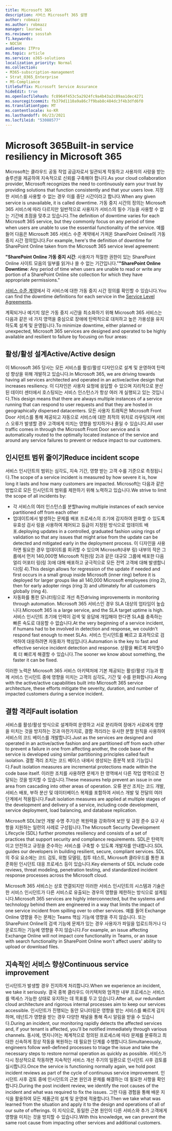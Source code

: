 ```yaml
---
title: Microsoft 365
description: 서비스 Microsoft 365 설명
author: robmazz
ms.author: robmazz
manager: laurawi
ms.reviewer: sosstah
f1.keywords:
- NOCSH
audience: ITPro
ms.topic: article
ms.service: o365-solutions
localization_priority: Normal
ms.collection:
- M365-subscription-management
- Strat_O365_Enterprise
- MS-Compliance
titleSuffix: Microsoft Service Assurance
hideEdit: true
ms.openlocfilehash: fc8964f453c5a2924fc9a4b43a2c89aa1dec4271
ms.sourcegitcommit: fb379d1110a9a86c7f9bab8c484dc3f4b3dfd6f0
ms.translationtype: MT
ms.contentlocale: ko-KR
ms.lasthandoff: 06/23/2021
ms.locfileid: "53088577"
---
```

# <a name="built-in-service-resiliency-in-microsoft-365"></a><span data-ttu-id="74468-103">Microsoft 365</span><span class="sxs-lookup"><span data-stu-id="74468-103">Built-in service resiliency in Microsoft 365</span></span>

<span data-ttu-id="74468-104">Microsoft는 클라우드 공동 작업 공급자로서 일관되게 작동하고 사용자의 사랑을 받는 솔루션을 제공하여 지속적으로 신뢰를 구축해야 합니다.</span><span class="sxs-lookup"><span data-stu-id="74468-104">As your cloud collaboration provider, Microsoft recognizes the need to continuously earn your trust by providing solutions that function consistently and that your users love.</span></span> <span data-ttu-id="74468-105">지정한 서비스를 사용할 수 없는 경우 이를 중단 시간이라고 합니다.</span><span class="sxs-lookup"><span data-stu-id="74468-105">When any given service is unavailable, it is called downtime.</span></span> <span data-ttu-id="74468-106">가동 중지 시간의 정의는 Microsoft 365 서비스에 따라 다르지만 일반적으로 사용자가 서비스의 필수 기능을 사용할 수 없는 기간에 초점을 맞추고 있습니다.</span><span class="sxs-lookup"><span data-stu-id="74468-106">The definition of downtime varies for each Microsoft 365 service, but they commonly focus on any period of time when users are unable to use the essential functionality of the service.</span></span> <span data-ttu-id="74468-107">예를 들어 다음은 Microsoft 365 서비스 수준 계약에서 가져온 SharePoint Online의 가동 중지 시간 정의입니다.</span><span class="sxs-lookup"><span data-stu-id="74468-107">For example, here's the definition of downtime for SharePoint Online taken from the Microsoft 365 service level agreement:</span></span>

<span data-ttu-id="74468-108">**"SharePoint Online 가동 중지 시간**: 사용자가 적절한 권한이 있는 SharePoint Online 사이트 모음의 일부를 읽거나 쓸 수 없는 기간입니다."</span><span class="sxs-lookup"><span data-stu-id="74468-108">**"SharePoint Online Downtime**: Any period of time when users are unable to read or write any portion of a SharePoint Online site collection for which they have appropriate permissions."</span></span>

<span data-ttu-id="74468-109">[서비스 수준 계약](https://www.microsoftvolumelicensing.com/DocumentSearch.aspx?Mode=3&DocumentTypeId=37)에서 각 서비스에 대한 가동 중지 시간 정의를 확인할 수 있습니다.</span><span class="sxs-lookup"><span data-stu-id="74468-109">You can find the downtime definitions for each service in the [Service Level Agreements](https://www.microsoftvolumelicensing.com/DocumentSearch.aspx?Mode=3&DocumentTypeId=37).</span></span>

<span data-ttu-id="74468-110">계획되거나 예기치 않은 가동 중지 시간을 최소화하기 위해 Microsoft 365 서비스는 다음과 같은 네 가지 영역을 중심으로 장애에 탄력적으로 대처하고 높은 가용성을 유지하도록 설계 및 운영됩니다.</span><span class="sxs-lookup"><span data-stu-id="74468-110">To minimize downtime, either planned or unexpected, Microsoft 365 services are designed and operated to be highly available and resilient to failure by focusing on four areas:</span></span>

## <a name="activeactive-design"></a><span data-ttu-id="74468-111">활성/활성 설계</span><span class="sxs-lookup"><span data-stu-id="74468-111">Active/Active design</span></span>

<span data-ttu-id="74468-112">이 Microsoft 365 당사는 모든 서비스를 활성/활성 디자인으로 설계 및 운영하여 탄력성 향상을 위해 개발하고 있습니다.</span><span class="sxs-lookup"><span data-stu-id="74468-112">In Microsoft 365, we are driving towards having all services architected and operated in an active/active design that increases resiliency.</span></span> <span data-ttu-id="74468-113">이 디자인은 사용자 요청에 응답할 수 있으며 지리적으로 분산된 데이터 센터에서 호스팅되는 서비스 인스턴스가 항상 여러 개 실행되고 있는 것입니다.</span><span class="sxs-lookup"><span data-stu-id="74468-113">This design means that there are always multiple instances of a service running that can respond to user requests and that they are hosted in geographically dispersed datacenters.</span></span> <span data-ttu-id="74468-114">모든 사용자 트래픽은 Microsoft Front Door 서비스를 통해 제공되고 자동으로 서비스에 대한 최적의 위치로 라우팅되며 서비스 오류가 발생할 경우 고객에게 미치는 영향을 방지하거나 줄일 수 있습니다.</span><span class="sxs-lookup"><span data-stu-id="74468-114">All user traffic comes in through the Microsoft Front Door service and is automatically routed to the optimally located instance of the service and around any service failures to prevent or reduce impact to our customers.</span></span>

## <a name="reduce-incident-scope"></a><span data-ttu-id="74468-115">인시던트 범위 줄이기</span><span class="sxs-lookup"><span data-stu-id="74468-115">Reduce incident scope</span></span>

<span data-ttu-id="74468-116">서비스 인시던트의 범위는 심각도, 지속 기간, 영향 받는 고객 수를 기준으로 측정됩니다.</span><span class="sxs-lookup"><span data-stu-id="74468-116">The scope of a service incident is measured by how severe it is, how long it lasts and how many customers are impacted.</span></span> <span data-ttu-id="74468-117">Microsoft는 다음과 같은 방법으로 모든 인시던트의 범위를 제한하기 위해 노력하고 있습니다.</span><span class="sxs-lookup"><span data-stu-id="74468-117">We strive to limit the scope of all incidents by:</span></span>

- <span data-ttu-id="74468-118">각 서비스의 여러 인스턴스를 분할</span><span class="sxs-lookup"><span data-stu-id="74468-118">having multiple instances of each service partitioned off from each other</span></span>
- <span data-ttu-id="74468-119">업데이트에서 발생하는 문제를 배포 프로세스의 조기에 감지하여 완화할 수 있도록 유효성 검사 링을 사용하여 제어되고 등급이 지정된 방식으로 업데이트 배포.</span><span class="sxs-lookup"><span data-stu-id="74468-119">deploying updates in a controlled, graduated fashion using rings of validation so that any issues that might arise from the update can be detected and mitigated early in the deployment process.</span></span> <span data-ttu-id="74468-120">이 디자인을 사용하면 필요한 경우 업데이트를 회귀할 수 있으며 Microsoft(내부 링) 내부의 작은 그룹에서 먼저 140,000명 Microsoft 직원(링 2)과 같은 대규모 그룹에 배포한 다음 얼리 어포터 링(링 3)에 대해 배포하고 궁극적으로 모든 전역 고객에 대해 발생합니다(링 4).</span><span class="sxs-lookup"><span data-stu-id="74468-120">This design allows for regression of the update if needed and first occurs in a small group inside Microsoft (inner ring) before it is deployed for larger groups like all 140,000 Microsoft employees (ring 2), then for early adopter rings (ring 3) and ultimately for all customers globally (ring 4).</span></span>
- <span data-ttu-id="74468-121">자동화를 통한 모니터링으로 개선 촉진</span><span class="sxs-lookup"><span data-stu-id="74468-121">driving improvements in monitoring through automation.</span></span> <span data-ttu-id="74468-122">Microsoft 365 서비스인 경우 SLA 대상의 업타임이 높습니다.</span><span class="sxs-lookup"><span data-stu-id="74468-122">Microsoft 365 is a large service, and the SLA target uptime is high.</span></span> <span data-ttu-id="74468-123">서비스 인시던트 초기에 인력이 검색 및 응답에 개입해야 한다면 SLA를 충족하는 빠른 속도로 대응할 수 없습니다.</span><span class="sxs-lookup"><span data-stu-id="74468-123">At the very beginning of a service incident, if humans had to be involved in detection and response, we couldn't respond fast enough to meet SLAs.</span></span> <span data-ttu-id="74468-124">서비스 인시던트를 빠르고 효과적으로 검색하여 대응하려면 자동화가 핵심입니다.</span><span class="sxs-lookup"><span data-stu-id="74468-124">Automation is the key to fast and effective service incident detection and response.</span></span> <span data-ttu-id="74468-125">상황을 빠르게 파악할수록 더 빠르게 해결할 수 있습니다.</span><span class="sxs-lookup"><span data-stu-id="74468-125">The sooner we know about something, the faster it can be fixed.</span></span>

<span data-ttu-id="74468-126">이러한 노력은 Microsoft 365 서비스 아키텍처에 기본 제공되는 활성/활성 기능과 함께 서비스 인시던트 중에 영향을 미치는 고객의 심각도, 기간 및 수를 완화합니다.</span><span class="sxs-lookup"><span data-stu-id="74468-126">Along with the active/active capabilities built into Microsoft 365 service architecture, these efforts mitigate the severity, duration, and number of impacted customers during a service incident.</span></span>  

## <a name="fault-isolation"></a><span data-ttu-id="74468-127">결함 격리</span><span class="sxs-lookup"><span data-stu-id="74468-127">Fault isolation</span></span>

<span data-ttu-id="74468-128">서비스를 활성/활성 방식으로 설계하여 운영하고 서로 분리하여 장애가 서로에게 영향을 미치는 것을 방지하는 것과 마찬가지로, 결함 격리라는 유사한 분할 원칙을 사용하여 서비스의 코드 베이스를 개발합니다.</span><span class="sxs-lookup"><span data-stu-id="74468-128">Just as the services are designed and operated in an active/active fashion and are partitioned off from each other to prevent a failure in one from affecting another, the code base of the service is developed using similar partitioning principles called fault isolation.</span></span> <span data-ttu-id="74468-129">결함 격리 조치는 코드 베이스 내에서 생성되는 증분적 보호 기능입니다.</span><span class="sxs-lookup"><span data-stu-id="74468-129">Fault isolation measures are incremental protections made within the code base itself.</span></span> <span data-ttu-id="74468-130">이러한 조치를 사용하면 문제가 한 영역에서 다른 작업 영역으로 전달되는 것을 방지할 수 있습니다.</span><span class="sxs-lookup"><span data-stu-id="74468-130">These measures help prevent an issue in one area from cascading into other areas of operation.</span></span>
<span data-ttu-id="74468-131">오류 분산 조치는 코드 개발, 서비스 배포, 부하 분산 및 데이터베이스 복제를 포함하여 서비스 개발 및 전달의 여러 단계에서 적용됩니다.</span><span class="sxs-lookup"><span data-stu-id="74468-131">Fault isolation measures are applied at multiple stages of the development and delivery of a service, including code development, service deployment, load balancing, and database replication.</span></span>

<span data-ttu-id="74468-132">Microsoft SDL(보안 개발 수명 주기)은 복원력을 강화하며 보안 및 규정 준수 요구 사항을 지원하는 일련의 사례로 구성됩니다.</span><span class="sxs-lookup"><span data-stu-id="74468-132">The Microsoft Security Development Lifecycle (SDL) further promotes resiliency and consists of a set of practices that support security and compliance requirements.</span></span> <span data-ttu-id="74468-133">SDL은 탄력적이고 안전하고 규정을 준수하는 서비스를 구축할 수 있도록 개발자를 안내합니다.</span><span class="sxs-lookup"><span data-stu-id="74468-133">SDL guides our developers in building resilient, secure, compliant services.</span></span> <span data-ttu-id="74468-134">SDL의 주요 요소에는 코드 검토, 위협 모델링, 침투 테스트, Microsoft 클라우드를 통한 표준화된 인시던트 대응 프로세스 등이 있습니다.</span><span class="sxs-lookup"><span data-stu-id="74468-134">Key elements of SDL include code reviews, threat modeling, penetration testing, and standardized incident response processes across the Microsoft cloud.</span></span>

<span data-ttu-id="74468-135">Microsoft 365 서비스는 상호 연결되지만 이러한 서비스 인시던트의 시스템과 기술은 한 서비스 인시던트가 다른 서비스로 유출되는 경우의 영향을 제한하는 방식으로 설계됩니다.</span><span class="sxs-lookup"><span data-stu-id="74468-135">Microsoft 365 services are highly interconnected, but the systems and technology behind them are engineered in a way that limits the impact of one service incident from spilling over to other services.</span></span> <span data-ttu-id="74468-136">예를 들어 Exchange Online 영향을 주는 문제는 Teams 핵심 기능에 영향을 주지 않습니다. 또는 SharePoint Online의 검색 기능에 문제가 있는 경우 사용자가 파일을 업로드하거나 다운로드하는 기능에 영향을 주지 않습니다.</span><span class="sxs-lookup"><span data-stu-id="74468-136">For example, an issue affecting Exchange Online will not impact core functionality in Teams, or an issue with search functionality in SharePoint Online won't affect users' ability to upload or download files.</span></span>

## <a name="continuous-service-improvement"></a><span data-ttu-id="74468-137">지속적인 서비스 향상</span><span class="sxs-lookup"><span data-stu-id="74468-137">Continuous service improvement</span></span>

<span data-ttu-id="74468-138">인시던트가 발생할 경우 진지하게 처리합니다.</span><span class="sxs-lookup"><span data-stu-id="74468-138">When we experience an incident, we take it seriously.</span></span> <span data-ttu-id="74468-139">결국 중복 클라우드 아키텍처와 엄격한 내부 프로세스는 서비스를 액세스 가능한 상태로 유지하는 데 목표를 두고 있습니다.</span><span class="sxs-lookup"><span data-stu-id="74468-139">After all, our redundant cloud architecture and rigorous internal processes aim to keep our services accessible.</span></span> <span data-ttu-id="74468-140">인시던트가 진행되는 동안 모니터링은 영향을 받는 서비스를 빠르게 감지하며, 테넌트가 영향을 받는 경우 다양한 채널을 통해 즉시 알림을 받을 수 있습니다.</span><span class="sxs-lookup"><span data-stu-id="74468-140">During an incident, our monitoring rapidly detects the affected services and, if your tenant is affected, you'll be notified immediately through various channels.</span></span> <span data-ttu-id="74468-141">동시에, 엔지니어는 체계적으로 정의된 프로세스에 따라 문제를 분류하고 최대한 신속하게 정상 작동을 복원하는 데 필요한 단계를 수행합니다.</span><span class="sxs-lookup"><span data-stu-id="74468-141">Simultaneously, engineers follow well-defined processes to triage the issue and take the necessary steps to restore normal operation as quickly as possible.</span></span> <span data-ttu-id="74468-142">서비스가 다시 정상적으로 작동하면 지속적인 서비스 개선 주기의 일환으로 인시던트 사후 검토를 실시합니다.</span><span class="sxs-lookup"><span data-stu-id="74468-142">Once the service is functioning normally again, we hold post incident reviews as part of the cycle of continuous service improvement.</span></span> <span data-ttu-id="74468-143">인시던트 사후 검토 중에 인시던트의 근본 원인과 문제를 해결하는 데 필요한 사항을 확인합니다.</span><span class="sxs-lookup"><span data-stu-id="74468-143">During the post incident review, we identify the root causes of the incident and what was required to fix the issues.</span></span> <span data-ttu-id="74468-144">그런 다음 경험을 통해 배운 지식을 활용하여 모든 제품군의 설계 및 운영에 적용합니다.</span><span class="sxs-lookup"><span data-stu-id="74468-144">Then we take what was learned from the situation and apply it to the design and operations of all of our suite of offerings.</span></span> <span data-ttu-id="74468-145">이 지식으로, 동일한 근본 원인이 다른 서비스와 추가 고객에게 영향을 미치는 것을 방지할 수 있습니다.</span><span class="sxs-lookup"><span data-stu-id="74468-145">With this knowledge, we can prevent the same root cause from impacting other services and additional customers.</span></span>
